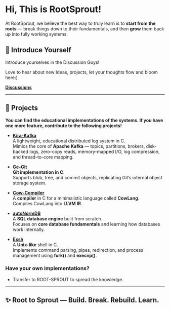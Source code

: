# Hi, This is RootSprout!

At RootSprout, we believe the best way to truly learn is to **start from the roots** — break things down to their fundamentals, and then **grow** them back up into fully working systems.  

## 🚀 Introduce Yourself

Introduce yourselves in the Discussion Guys!

Love to hear about new Ideas, projects, let your thoughts flow and bloom here:)

[**Discussions**](https://github.com/orgs/RootSprout/discussions)

---

## 🚀 Projects  

**You can find the educational implementations of the systems. If you have one more feature, contribute to the following projects!**


- [**Kira-Kafka**](https://github.com/ROOT-SPROUT/Kira-Kafka)  
  A lightweight, educational distributed log system in C.  
  Mimics the core of **Apache Kafka** — topics, partitions, brokers, disk-backed logs, zero-copy reads, memory-mapped I/O, log compression, and thread-to-core mapping.  

- [**Ge-Git**](https://github.com/ROOT-SPROUT/Ge-Git)  
  **Git implementation in C**.  
  Supports blob, tree, and commit objects, replicating Git’s internal object storage system.

- [**Cow-Compiler**](https://github.com/ROOT-SPROUT/Cow-Compiler)  
  A **compiler** in C for a minimalistic language called **CowLang**.  
  Compiles CowLang into **LLVM IR**.  

- [**autoNormDB**](https://github.com/ROOT-SPROUT/AutoNormDB)  
  A **SQL database engine** built from scratch.  
  Focuses on **core database fundamentals** and learning how databases work internally.

- [**Exsh**](https://github.com/RootSprout/Exsh)  
  A **Unix-like** shell in C.  
  Implements command parsing, pipes, redirection, and process management using **fork()** and **execvp()**.

### **Have your own implementations?**
- Transfer to ROOT-SPROUT to spread the knowledge.
  
---

## ✨ **Root to Sprout — Build. Break. Rebuild. Learn.**
